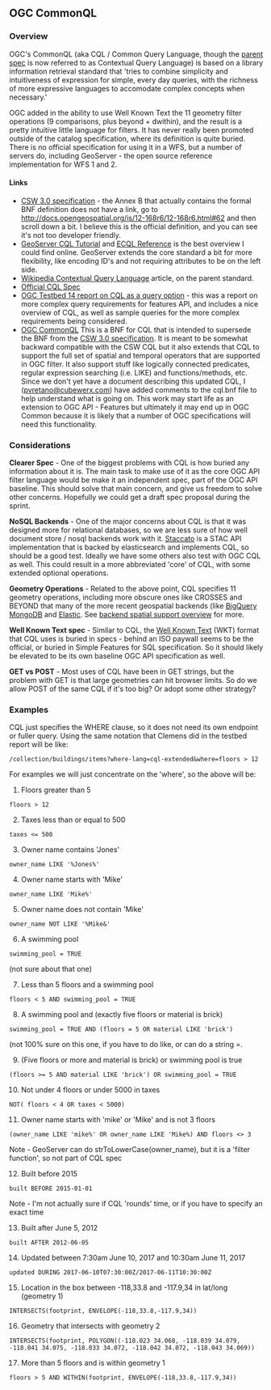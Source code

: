 ## OGC CommonQL

### Overview

OGC's CommonQL (aka CQL / Common Query Language, though the [parent spec](https://www.loc.gov/standards/sru/cql/) 
is now referred to as Contextual Query Language) is based on a library information retrieval standard that 'tries to 
combine simplicity and intuitiveness of expression for simple, every day queries, with the 
richness of more expressive languages to accomodate complex concepts when necessary.'

OGC added in the ability to use Well Known Text the 11 geometry filter operations (9 comparisons, plus beyond + dwithin), 
and the result is a pretty intuitive little language for filters. It has never really been promoted outside of the catalog
specification, where its definition is quite buried. There is no official specification for using it in a WFS, but 
a number of servers do, including GeoServer - the open source reference implementation for WFS 1 and 2.

#### Links

* [CSW 3.0 specification](http://docs.opengeospatial.org/is/12-168r6/12-168r6.html) - the Annex B that actually contains the
formal BNF definition does not have a link, go to http://docs.opengeospatial.org/is/12-168r6/12-168r6.html#62 and then scroll down a bit.
I believe this is the official definition, and you can see it's not too developer friendly.
* [GeoServer CQL Tutorial](https://docs.geoserver.org/latest/en/user/tutorials/cql/cql_tutorial.html) and 
[ECQL Reference](https://docs.geoserver.org/latest/en/user/filter/ecql_reference.html#filter-ecql-reference) is the best 
overview I could find online. GeoServer extends the core standard a bit for more flexibility, like encoding ID's and not
requiring attributes to be on the left side.
* [Wikipedia Contextual Query Language](https://en.wikipedia.org/wiki/Contextual_Query_Language) article, on the parent standard.
* [Official CQL Spec](https://www.loc.gov/standards/sru/cql/)
* [OGC Testbed 14 report on CQL as a query option](https://docs.opengeospatial.org/per/18-021.html#cql) - this was a report
on more complex query requirements for features API, and includes a nice overview of CQL, as well as sample queries for the
more complex requirements being considered.
* [OGC
CommonQL](https://github.com/opengeospatial/ogcapi-features/tree/master/extensions/cql)
This is a BNF for CQL that is intended to supersede the BNF from the
[CSW 3.0
specification](http://docs.opengeospatial.org/is/12-168r6/12-168r6.html).
It is meant to be somewhat backward compatible with the CSW CQL but it
also extends that CQL to support the full set of spatial and temporal
operators that are supported in OGC filter.  It also support stuff like
logically connected predicates, regular expression searching (i.e. LIKE)
and functions/methods, etc. Since we don't yet have a document
describing this updated CQL, I (pvretano@cubewerx.com) have added
comments to the cql.bnf file to help understand what is going on.  This
work may start life as an extension to OGC API - Features but ultimately
it may end up in OGC Common because it is likely that a number of OGC
specifications will need this functionality.


### Considerations 

**Clearer Spec** - One of the biggest problems with CQL is how buried any information about it is. The main task to make
use of it as the core OGC API filter language would be make it an independent spec, part of the OGC API baseline. This should
solve that main concern, and give us freedom to solve other concerns. Hopefully we could get a draft spec proposal during
the sprint.

**NoSQL Backends** - One of the major concerns about CQL is that it was designed more for relational databases, so 
we are less sure of how well document store / nosql backends work with it. [Staccato](https://github.com/planetlabs/staccato)
is a STAC API implementation that is backed by elasticsearch and implements CQL, so should be a good test. Ideally we have
some others also test with OGC CQL as well. This could result in a more abbreviated 'core' of CQL, with some extended optional operations.

**Geometry Operations** - Related to the above point, CQL specifies 11 geometry operations, including more obscure ones like 
CROSSES and BEYOND that many of the more recent geospatial backends (like [BigQuery](https://cloud.google.com/bigquery/docs/gis-data#using_joins_with_spatial_data)
[MongoDB](https://docs.mongodb.com/manual/reference/operator/query-geospatial/) and [Elastic](https://www.elastic.co/guide/en/elasticsearch/reference/current/query-dsl-geo-shape-query.html).
See [backend spatial support overview](backend-spatial-support.md) for more.

**Well Known Text spec** - Similar to CQL, the [Well Known Text](https://en.wikipedia.org/wiki/Well-known_text_representation_of_geometry) (WKT) 
format that CQL uses is buried in specs - behind an ISO paywall seems to be the official, or buried in Simple Features for SQL
specification. So it should likely be elevated to be its own baseline OGC API specification as well.

**GET vs POST** - Most uses of CQL have been in GET strings, but the problem with GET is that large geometries can hit
browser limits. So do we allow POST of the same CQL if it's too big? Or adopt some other strategy?

### Examples

CQL just specifies the WHERE clause, so it does not need its own endpoint or fuller query. Using the same notation that 
Clemens did in the testbed report will be like:

```
/collection/buildings/items?where-lang=cql-extended&where=floors > 12
```

For examples we will just concentrate on the 'where', so the above will be:

1. Floors greater than 5
```
floors > 12
```

2. Taxes less than or equal to 500
```
taxes <= 500
```

3. Owner name contains 'Jones'
```
owner_name LIKE '%Jones%'
```

4. Owner name starts with 'Mike'
```
owner_name LIKE 'Mike%'
```

5. Owner name does not contain 'Mike'
```
owner_name NOT LIKE '%Mike&'
```

6. A swimming pool
```
swimming_pool = TRUE
```
(not sure about that one)

7. Less than 5 floors and a swimming pool
```
floors < 5 AND swimming_pool = TRUE
```

8. A swimming pool and (exactly five floors or material is brick)
```
swimming_pool = TRUE AND (floors = 5 OR material LIKE 'brick')
```
(not 100% sure on this one, if you have to do like, or can do a string =.

9. (Five floors or more and material is brick) or swimming pool is true
```
(floors >= 5 AND material LIKE 'brick') OR swimming_pool = TRUE
```

10. Not under 4 floors or under 5000 in taxes
```
NOT( floors < 4 OR taxes < 5000)

```

11. Owner name starts with 'mike' or 'Mike' and is not 3 floors
```
(owner_name LIKE 'mike%' OR owner_name LIKE 'Mike%) AND floors <> 3
```
Note - GeoServer can do strToLowerCase(owner_name), but it is a 'filter function', so not part of CQL spec

12. Built before 2015
```
built BEFORE 2015-01-01
```
Note - I'm not actually sure if CQL 'rounds' time, or if you have to specify an exact time

13. Built after June 5, 2012
```
built AFTER 2012-06-05
```

14. Updated between 7:30am June 10, 2017 and 10:30am June 11, 2017
```
updated DURING 2017-06-10T07:30:00Z/2017-06-11T10:30:00Z
```

15. Location in the box between -118,33.8 and -117.9,34 in lat/long (geometry 1)
```
INTERSECTS(footprint, ENVELOPE(-118,33.8,-117.9,34))
```

16. Geometry that intersects with geometry 2 
```
INTERSECTS(footprint, POLYGON((-118.023 34.068, -118.039 34.079, -118.041 34.075, -118.033 34.072, -118.042 34.072, -118.043 34.069))
```

17. More than 5 floors and is within geometry 1 
```
floors > 5 AND WITHIN(footprint, ENVELOPE(-118,33.8,-117.9,34))
```
